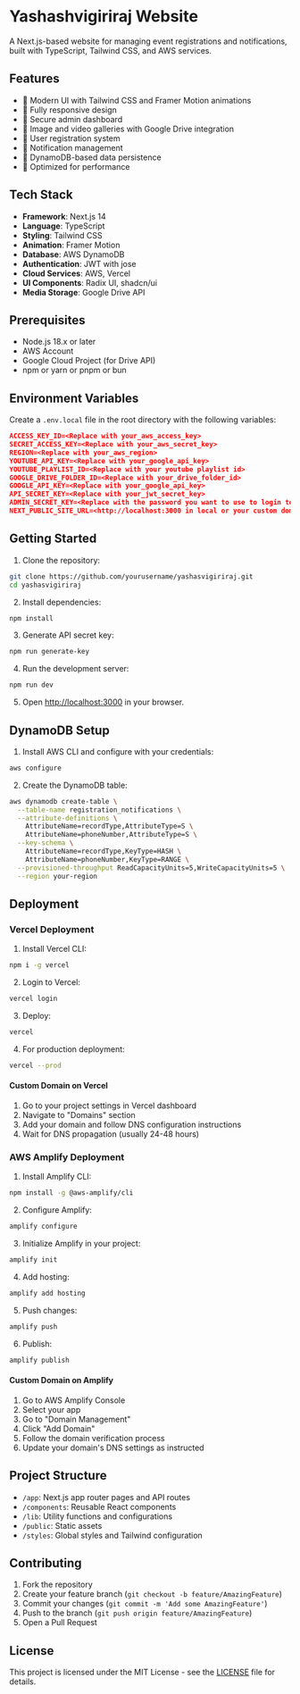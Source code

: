 # Yashashvigiriraj Website

A Next.js-based website for managing event registrations and notifications, built with TypeScript, Tailwind CSS, and AWS services.

## Features

- 🎨 Modern UI with Tailwind CSS and Framer Motion animations
- 📱 Fully responsive design
- 🔐 Secure admin dashboard
- 📸 Image and video galleries with Google Drive integration
- 📝 User registration system
- 🔔 Notification management
- 💾 DynamoDB-based data persistence
- 🚀 Optimized for performance

## Tech Stack

- **Framework**: Next.js 14
- **Language**: TypeScript
- **Styling**: Tailwind CSS
- **Animation**: Framer Motion
- **Database**: AWS DynamoDB
- **Authentication**: JWT with jose
- **Cloud Services**: AWS, Vercel
- **UI Components**: Radix UI, shadcn/ui
- **Media Storage**: Google Drive API

## Prerequisites

- Node.js 18.x or later
- AWS Account
- Google Cloud Project (for Drive API)
- npm or yarn or pnpm or bun

## Environment Variables

Create a `.env.local` file in the root directory with the following variables:
```json
ACCESS_KEY_ID=<Replace with your_aws_access_key>
SECRET_ACCESS_KEY=<Replace with your_aws_secret_key>
REGION=<Replace with your_aws_region>
YOUTUBE_API_KEY=<Replace with your_google_api_key>
YOUTUBE_PLAYLIST_ID=<Replace with your youtube playlist id>
GOOGLE_DRIVE_FOLDER_ID=<Replace with your_drive_folder_id>
GOOGLE_API_KEY=<Replace with your_google_api_key>
API_SECRET_KEY=<Replace with your_jwt_secret_key>
ADMIN_SECRET_KEY=<Replace with the password you want to use to login to admin dashboard>
NEXT_PUBLIC_SITE_URL=<http://localhost:3000 in local or your custom domain in production>
```

## Getting Started

1. Clone the repository:

```bash
git clone https://github.com/yourusername/yashasvigiriraj.git
cd yashasvigiriraj
```

2. Install dependencies:
```bash
npm install
```

3. Generate API secret key:
```bash
npm run generate-key
```

4. Run the development server:
```bash
npm run dev
```

5. Open [http://localhost:3000](http://localhost:3000) in your browser.

## DynamoDB Setup

1. Install AWS CLI and configure with your credentials:
```bash
aws configure
```

2. Create the DynamoDB table:
```bash
aws dynamodb create-table \
  --table-name registration_notifications \
  --attribute-definitions \
    AttributeName=recordType,AttributeType=S \
    AttributeName=phoneNumber,AttributeType=S \
  --key-schema \
    AttributeName=recordType,KeyType=HASH \
    AttributeName=phoneNumber,KeyType=RANGE \
  --provisioned-throughput ReadCapacityUnits=5,WriteCapacityUnits=5 \
  --region your-region
```

## Deployment

### Vercel Deployment

1. Install Vercel CLI:
```bash
npm i -g vercel
```

2. Login to Vercel:
```bash
vercel login
```

3. Deploy:
```bash
vercel
```

4. For production deployment:
```bash
vercel --prod
```

#### Custom Domain on Vercel

1. Go to your project settings in Vercel dashboard
2. Navigate to "Domains" section
3. Add your domain and follow DNS configuration instructions
4. Wait for DNS propagation (usually 24-48 hours)

### AWS Amplify Deployment

1. Install Amplify CLI:
```bash
npm install -g @aws-amplify/cli
```

2. Configure Amplify:
```bash
amplify configure
```

3. Initialize Amplify in your project:
```bash
amplify init
```

4. Add hosting:
```bash
amplify add hosting
```

5. Push changes:
```bash
amplify push
```

6. Publish:
```bash
amplify publish
```

#### Custom Domain on Amplify

1. Go to AWS Amplify Console
2. Select your app
3. Go to "Domain Management"
4. Click "Add Domain"
5. Follow the domain verification process
6. Update your domain's DNS settings as instructed

## Project Structure

- `/app`: Next.js app router pages and API routes
- `/components`: Reusable React components
- `/lib`: Utility functions and configurations
- `/public`: Static assets
- `/styles`: Global styles and Tailwind configuration

## Contributing

1. Fork the repository
2. Create your feature branch (`git checkout -b feature/AmazingFeature`)
3. Commit your changes (`git commit -m 'Add some AmazingFeature'`)
4. Push to the branch (`git push origin feature/AmazingFeature`)
5. Open a Pull Request

## License

This project is licensed under the MIT License - see the [LICENSE](LICENSE) file for details.
